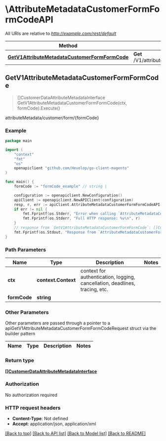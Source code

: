 # \AttributeMetadataCustomerFormFormCodeAPI

All URIs are relative to *http://example.com/rest/default*

Method | HTTP request | Description
------------- | ------------- | -------------
[**GetV1AttributeMetadataCustomerFormFormCode**](AttributeMetadataCustomerFormFormCodeAPI.md#GetV1AttributeMetadataCustomerFormFormCode) | **Get** /V1/attributeMetadata/customer/form/{formCode} | attributeMetadata/customer/form/{formCode}



## GetV1AttributeMetadataCustomerFormFormCode

> []CustomerDataAttributeMetadataInterface GetV1AttributeMetadataCustomerFormFormCode(ctx, formCode).Execute()

attributeMetadata/customer/form/{formCode}



### Example

```go
package main

import (
	"context"
	"fmt"
	"os"
	openapiclient "github.com/Hevelop/go-client-magento"
)

func main() {
	formCode := "formCode_example" // string | 

	configuration := openapiclient.NewConfiguration()
	apiClient := openapiclient.NewAPIClient(configuration)
	resp, r, err := apiClient.AttributeMetadataCustomerFormFormCodeAPI.GetV1AttributeMetadataCustomerFormFormCode(context.Background(), formCode).Execute()
	if err != nil {
		fmt.Fprintf(os.Stderr, "Error when calling `AttributeMetadataCustomerFormFormCodeAPI.GetV1AttributeMetadataCustomerFormFormCode``: %v\n", err)
		fmt.Fprintf(os.Stderr, "Full HTTP response: %v\n", r)
	}
	// response from `GetV1AttributeMetadataCustomerFormFormCode`: []CustomerDataAttributeMetadataInterface
	fmt.Fprintf(os.Stdout, "Response from `AttributeMetadataCustomerFormFormCodeAPI.GetV1AttributeMetadataCustomerFormFormCode`: %v\n", resp)
}
```

### Path Parameters


Name | Type | Description  | Notes
------------- | ------------- | ------------- | -------------
**ctx** | **context.Context** | context for authentication, logging, cancellation, deadlines, tracing, etc.
**formCode** | **string** |  | 

### Other Parameters

Other parameters are passed through a pointer to a apiGetV1AttributeMetadataCustomerFormFormCodeRequest struct via the builder pattern


Name | Type | Description  | Notes
------------- | ------------- | ------------- | -------------


### Return type

[**[]CustomerDataAttributeMetadataInterface**](CustomerDataAttributeMetadataInterface.md)

### Authorization

No authorization required

### HTTP request headers

- **Content-Type**: Not defined
- **Accept**: application/json, application/xml

[[Back to top]](#) [[Back to API list]](../README.md#documentation-for-api-endpoints)
[[Back to Model list]](../README.md#documentation-for-models)
[[Back to README]](../README.md)


